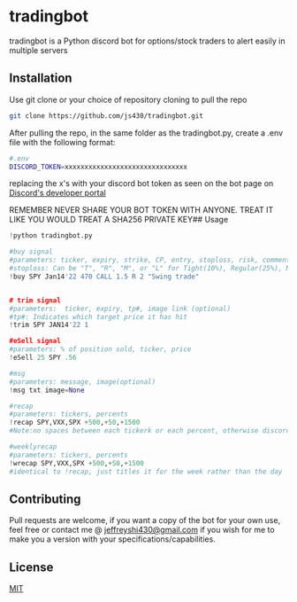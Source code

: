 # tradingbot

tradingbot is a Python discord bot for options/stock traders to alert easily in multiple servers
## Installation

Use git clone or your choice of repository cloning to pull the repo

```bash
git clone https://github.com/js430/tradingbot.git
```
After pulling the repo, in the same folder as the tradingbot.py, create a .env file with the following format:

```bash
#.env
DISCORD_TOKEN=xxxxxxxxxxxxxxxxxxxxxxxxxxxxxxx
```
replacing the x's with your discord bot token as seen on the bot page on [Discord's developer portal](https://discord.com/developers/applications)

REMEMBER NEVER SHARE YOUR BOT TOKEN WITH ANYONE. TREAT IT LIKE YOU WOULD TREAT A SHA256 PRIVATE KEY## Usage

```python
!python tradingbot.py

#buy signal
#parameters: ticker, expiry, strike, CP, entry, stoploss, risk, comments(optional), image(optional)
#stoploss: Can be "T", "R", "M", or "L" for Tight(10%), Regular(25%), Mental(50%), or Lotto (No SL)
!buy SPY Jan14'22 470 CALL 1.5 R 2 "Swing trade"


# trim signal
#parameters:  ticker, expiry, tp#, image link (optional)
#tp#: Indicates which target price it has hit
!trim SPY JAN14'22 1

#eSell signal
#parameters: % of position sold, ticker, price
!eSell 25 SPY .56

#msg
#parameters: message, image(optional)
!msg txt image=None

#recap
#parameters: tickers, percents
!recap SPY,VXX,SPX +500,+50,+1500
#Note:no spaces between each tickerk or each percent, otherwise discord will treat them as separate argument, it needs to be one continuous string

#weeklyrecap
#parameters: tickers, percents
!wrecap SPY,VXX,SPX +500,+50,+1500
#identical to !recap, just titles it for the week rather than the day

```

## Contributing
Pull requests are welcome, if you want a copy of the bot for your own use, feel free or contact me @ jeffreyshi430@gmail.com if you wish for me to make you a version with your
specifications/capabilities.

## License
[MIT](https://choosealicense.com/licenses/mit/)